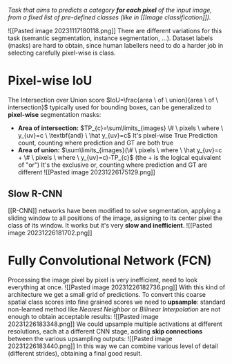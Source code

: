 _Task that aims to predicts a category **for each pixel** of the input image, from a fixed list of pre-defined classes (like in [[Image classification]])._

![[Pasted image 20231117180118.png]]
There are different variations for this task (semantic segmentation, instance segmentation, ...).
Dataset labels (masks) are hard to obtain, since human labellers need to do a harder job in selecting carefully pixel-wise is class. 
# Pixel-wise IoU
The Intersection over Union score $IoU=\frac{area \ of \ union}{area \ of \ intersection}$ typically used for bounding boxes, can be generalized to **pixel-wise** segmentation masks:
- **Area of intersection:**
	$TP_{c}=\sum\limits_{images} \# \ pixels \ where \ y_{uv}=c \ \textbf{and} \ \hat y_{uv}=c$ 
	It's pixel-wise True Prediction count, counting where prediction and GT are both true
- **Area of union:**
	$\sum\limits_{images}(\# \ pixels \ where \ \hat y_{uv}=c + \# \ pixels \ where \ y_{uv}=c)-TP_{c}$
	(the + is the logical equivalent of "or")
	It's the exclusive or, counting where prediction and GT are different
![[Pasted image 20231226175129.png]]

## Slow R-CNN
[[R-CNN]] networks have been modified to solve segmentation, applying a sliding window to all positions of the image, assigning to its center pixel the class of its window.
It works but it's very **slow and inefficient**.
![[Pasted image 20231226181702.png]]

# Fully Convolutional Network (FCN)
Processing the image pixel by pixel is very inefficient, need to look everything at once.
![[Pasted image 20231226182736.png]]
With this kind of architecture we get a small grid of predictions.
To convert this coarse spatial class scores into fine grained scores we need to **upsample**:
standard non-learned method like _Nearest Neighbor_ or _Bilinear Interpolation_ are not enough to obtain acceptable results:
![[Pasted image 20231226183348.png]]
We could upsample multiple activations at different resolutions, each at a different CNN stage, adding **skip connections** between the various upsampling outputs:
![[Pasted image 20231226183440.png]]
In this way we can combine various level of detail (different strides), obtaining a final good result.